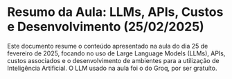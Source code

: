 # Resumo da Aula: LLMs, APIs, Custos e Desenvolvimento (25/02/2025)

Este documento resume o conteúdo apresentado na aula do dia 25 de fevereiro de 2025, focando no uso de Large Language Models (LLMs), APIs, custos associados e o desenvolvimento de ambientes para a utilização de Inteligência Artificial.
O LLM usado na aula foi o do Groq, por ser gratuíto.

